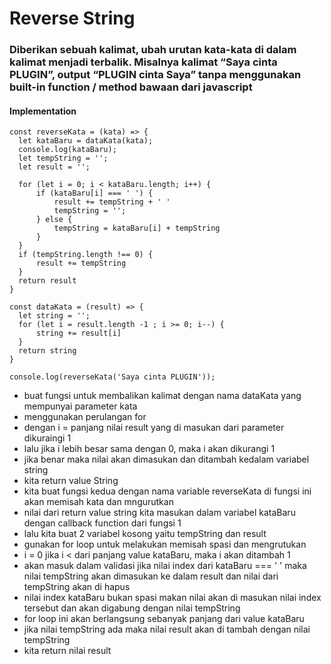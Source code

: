 # Reverse String
 ### Diberikan sebuah kalimat, ubah urutan kata-kata di dalam kalimat menjadi terbalik. Misalnya kalimat “Saya cinta PLUGIN”, output “PLUGIN cinta Saya” tanpa menggunakan built-in function / method bawaan dari javascript
 #### Implementation
  ```
  const reverseKata = (kata) => {
    let kataBaru = dataKata(kata);
    console.log(kataBaru);
    let tempString = '';
    let result = '';

    for (let i = 0; i < kataBaru.length; i++) {
        if (kataBaru[i] === ' ') {
            result += tempString + ' '
            tempString = '';
        } else {
            tempString = kataBaru[i] + tempString
        }
    }
    if (tempString.length !== 0) {
        result += tempString
    }
    return result
}

const dataKata = (result) => {
    let string = '';
    for (let i = result.length -1 ; i >= 0; i--) {
        string += result[i]
    }
    return string
}

console.log(reverseKata('Saya cinta PLUGIN'));
 ```
* buat fungsi untuk membalikan kalimat dengan nama dataKata yang mempunyai parameter kata
* menggunakan perulangan for 
* dengan i = panjang nilai result yang di masukan dari parameter dikuraingi 1
* lalu jika i lebih besar sama dengan 0, maka i akan dikurangi 1
* jika benar maka nilai akan dimasukan dan ditambah kedalam variabel string
* kita return value String
* kita buat fungsi kedua dengan nama variable reverseKata di fungsi ini akan memisah kata dan mngurutkan
* nilai dari return value string kita masukan dalam variabel kataBaru dengan callback function dari fungsi 1
* lalu kita buat 2 variabel kosong yaitu tempString dan result
* gunakan for loop untuk melakukan memisah spasi dan mengrutukan
*  i = 0 jika i < dari panjang value kataBaru, maka i akan ditambah 1
* akan masuk dalam validasi jika nilai index dari kataBaru === ' ' maka nilai tempString akan dimasukan ke dalam result dan nilai dari tempString akan di hapus
* nilai index kataBaru bukan spasi makan nilai akan di masukan nilai index tersebut dan akan digabung dengan nilai tempString
* for loop ini akan berlangsung sebanyak panjang dari value kataBaru
* jika nilai tempString ada maka nilai result akan di tambah dengan nilai tempString
* kita return nilai result

